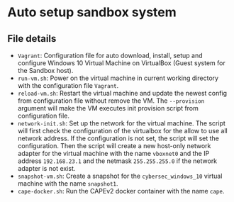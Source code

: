 # Auto setup sandbox system

## File details

- `Vagrant`: Configuration file for auto download, install, setup and configure Windows 10 Virtual Machine on VirtualBox (Guest system for the Sandbox host).
- `run-vm.sh`: Power on the virtual machine in current working directory with the configuration file `Vagrant`.
- `reload-vm.sh`: Restart the virtual machine and update the newest config from configuration file without remove the VM. The `--provision` argument will make the VM executes init provision script from configuration file.
- `network-init.sh`: Set up the network for the virtual machine. The script will first check the configuration of the virtualbox for the allow to use all network address. If the configuration is not set, the script will set the configuration. Then the script will create a new host-only network adapter for the virtual machine with the name `vboxnet0` and the IP address `192.168.23.1` and the netmask `255.255.255.0` if the network adapter is not exist.
- `snapshot-vm.sh`: Create a snapshot for the `cybersec_windows_10` virtual machine with the name `snapshot1`.
- `cape-docker.sh`: Run the CAPEv2 docker container with the name `cape`.